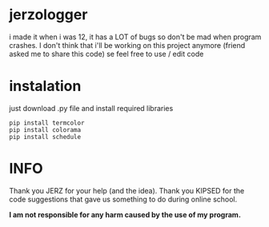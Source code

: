 # jerzologger
i made it when i was 12, it has a LOT of bugs so don't be mad when program crashes. I don't think that i'll be working on this project anymore (friend asked me to share this code) se feel free to use / edit code 
# instalation
just download .py file and install required libraries
``` pip install pynput
pip install termcolor
pip install colorama
pip install schedule
```
# INFO
Thank you JERZ for your help (and the idea).
Thank you KIPSED for the code suggestions that gave us something to do during online school.

**I am not responsible for any harm caused by the use of my program.**
